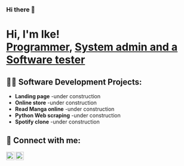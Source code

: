 ### Hi there 👋

<h1>Hi, I'm Ike! <br/><a href="https://github.com/IkeItadi">Programmer</a>, <a href="https://www.linkedin.com/in/kessy-iris-itadi-ike-90110537/">System admin and a Software tester</a></h1>

<h2>👨‍💻 Software Development Projects:</h2>

- <b>Landing page</b>
  -under construction
- <b>Online store</b>
  -under construction
- <b>Read Manga online</b>
  -under construction
- <b>Python Web scraping</b>
  -under construction  
- <b>Spotify clone</b>
  -under construction


<h2> 🤳 Connect with me:</h2>


[<img align="left" alt="IkeItadi | Twitter" width="22px" src="https://cdn.jsdelivr.net/npm/simple-icons@v3/icons/twitter.svg" />][twitter]
[<img align="left" alt="IkeItadi | LinkedIn" width="22px" src="https://cdn.jsdelivr.net/npm/simple-icons@v3/icons/linkedin.svg" />][linkedin]

[twitter]: https://twitter.com/x00n1x
[linkedin]: https://www.linkedin.com/in/kessy-iris-itadi-ike-90110537/


<!--
**IkeItadi/IkeItadi** is a ✨ _special_ ✨ repository because its `README.md` (this file) appears on your GitHub profile.

Here are some ideas to get you started:

- 🔭 I’m currently working on ...
- 🌱 I’m currently learning ...
- 👯 I’m looking to collaborate on ...
- 🤔 I’m looking for help with ...
- 💬 Ask me about ...
- 📫 How to reach me: ...
- 😄 Pronouns: ...
- ⚡ Fun fact: ...
-->

